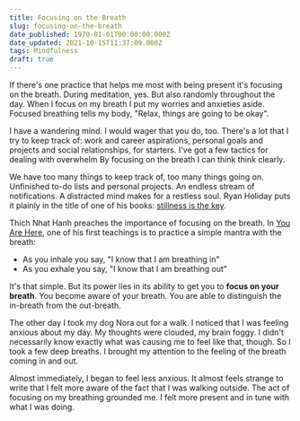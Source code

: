 ```yaml
---
title: Focusing on the Breath
slug: focusing-on-the-breath
date_published: 1970-01-01T00:00:00.000Z
date_updated: 2021-10-15T11:37:09.000Z
tags: Mindfulness
draft: true
---
```


If there's one practice that helps me most with being present it's focusing on the breath. During meditation, yes. But also randomly throughout the day. When I focus on my breath I put my worries and anxieties aside. Focused breathing tells my body, "Relax, things are going to be okay".

I have a wandering mind. I would wager that you do, too. There's a lot that I try to keep track of: work and career aspirations, personal goals and projects and social relationships, for starters. I've got a few tactics for dealing with overwhelm By focusing on the breath I can think think clearly.

We have too many things to keep track of, too many things going on. Unfinished to-do lists and personal projects. An endless stream of notifications. A distracted mind makes for a restless soul. Ryan Holiday puts it plainly in the title of one of his books: [stillness is the key](https://www.amazon.ca/Stillness-Key-Ryan-Holiday/dp/0525538585).

Thich Nhat Hanh preaches the importance of focusing on the breath. In [You Are Here](https://www.amazon.ca/You-Are-Here-Discovering-Present/dp/1590308387), one of his first teachings is to practice a simple mantra with the breath:

- As you inhale you say, "I know that I am breathing in"
- As you exhale you say, "I know that I am breathing out"

It's that simple. But its power lies in its ability to get you to **focus on your breath**. You become aware of your breath. You are able to distinguish the in-breath from the out-breath.

The other day I took my dog Nora out for a walk. I noticed that I was feeling anxious about my day. My thoughts were clouded, my brain foggy. I didn't necessarily know exactly what was causing me to feel like that, though. So I took a few deep breaths. I brought my attention to the feeling of the breath coming in and out.

Almost immediately, I began to feel less anxious. It almost feels strange to write that I felt more aware of the fact that I was walking outside. The act of focusing on my breathing grounded me. I felt more present and in tune with what I was doing.
